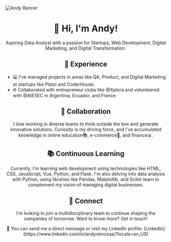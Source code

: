 ![Andy Banner]("https://i.imgur.com/kip1zOW.png")

<h1 align="center">👋 Hi, I'm Andy!</h1>

<p align="center">Aspiring Data Analyst with a passion for Startups, Web Development, Digital Marketing, and Digital Transformation.</p>

<h2 align="center">🚀 Experience</h2>

<ul>
  <li>💻 I've managed projects in areas like QA, Product, and Digital Marketing at startups like Platzi and CoderHouse.</li>
  <li>🌐 Collaborated with entrepreneur clubs like @Xplora and volunteered with @AIESEC in Argentina, Ecuador, and France.</li>
</ul>

<h2 align="center">🤝 Collaboration</h2>

<p align="center">I love working in diverse teams to think outside the box and generate innovative solutions. Curiosity is my driving force, and I've accumulated knowledge in online education📚, e-commerce🛒, and finance📊.</p>

<h2 align="center">📚 Continuous Learning</h2>

<p align="center">Currently, I'm learning web development using technologies like HTML, CSS, JavaScript, Vue, Python, and Flask. I'm also delving into data analysis with Python, using libraries like Pandas, Matplotlib, and Scikit-learn to complement my vision of managing digital businesses.</p>

<h2 align="center">📱 Connect</h2>

<p align="center">I'm looking to join a multidisciplinary team to continue shaping the companies of tomorrow. Want to know more? Get in touch!</p>

<p align="center">📧 You can send me a direct message or visit my LinkedIn profile: [LinkedIn](https://www.linkedin.com/in/andyreinozaa/?locale=en_US)</p>
